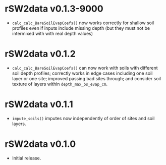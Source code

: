 # rSW2data v0.1.3-9000
* `calc_calc_BareSoilEvapCoefs()` now works correctly for shallow soil profiles
  even if inputs include missing depth
  (but they must not be intermixed with with real depth values)

# rSW2data v0.1.2
* `calc_calc_BareSoilEvapCoefs()` can now work with soils with
  different soil depth profiles; correctly works in edge cases including
  one soil layer or one site; improved passing bad sites through; and
  consider soil texture of layers within `depth_max_bs_evap_cm`.

# rSW2data v0.1.1
* `impute_soils()` imputes now independently of order of sites and soil layers.

# rSW2data v0.1.0
* Initial release.
